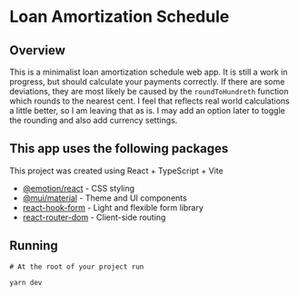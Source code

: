 # Loan Amortization Schedule

## Overview

This is a minimalist loan amortization schedule web app. It is still a work in progress, but should
calculate your payments correctly. If there are some deviations, they are most likely be caused by
the `roundToHundreth` function which rounds to the nearest cent. I feel that reflects real world
calculations a little better, so I am leaving that as is. I may add an option later to toggle the
rounding and also add currency settings.

## This app uses the following packages

This project was created using React + TypeScript + Vite

- [@emotion/react](<https://emotion.sh/>) - CSS styling
- [@mui/material](https://mui.com/material-ui/) - Theme and UI components
- [react-hook-form](https://react-hook-form.com/) - Light and flexible form library
- [react-router-dom](https://reactrouter.com/) - Client-side routing

## Running

```
# At the root of your project run

yarn dev
```
